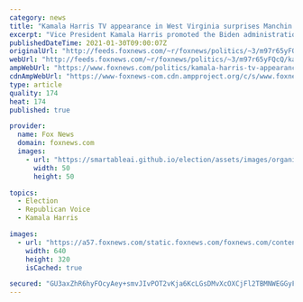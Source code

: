 ```yaml
---
category: news
title: "Kamala Harris TV appearance in West Virginia surprises Manchin: 'That's not working together'"
excerpt: "Vice President Kamala Harris promoted the Biden administration’s \"critical\" coronavirus \"American Rescue Plan\" this week in a pair of interviews with local TV stations in West Virginia and Arizona."
publishedDateTime: 2021-01-30T09:00:07Z
originalUrl: "http://feeds.foxnews.com/~r/foxnews/politics/~3/m97r65yFQcQ/kamala-harris-tv-appearance-in-west-virginia-surprises-manchin-thats-not-working-together"
webUrl: "http://feeds.foxnews.com/~r/foxnews/politics/~3/m97r65yFQcQ/kamala-harris-tv-appearance-in-west-virginia-surprises-manchin-thats-not-working-together"
ampWebUrl: "https://www.foxnews.com/politics/kamala-harris-tv-appearance-in-west-virginia-surprises-manchin-thats-not-working-together.amp"
cdnAmpWebUrl: "https://www-foxnews-com.cdn.ampproject.org/c/s/www.foxnews.com/politics/kamala-harris-tv-appearance-in-west-virginia-surprises-manchin-thats-not-working-together.amp"
type: article
quality: 174
heat: 174
published: true

provider:
  name: Fox News
  domain: foxnews.com
  images:
    - url: "https://smartableai.github.io/election/assets/images/organizations/foxnews.com-50x50.jpg"
      width: 50
      height: 50

topics:
  - Election
  - Republican Voice
  - Kamala Harris

images:
  - url: "https://a57.foxnews.com/static.foxnews.com/foxnews.com/content/uploads/2021/01/640/320/HarrisManchinSplit.jpg?ve=1&tl=1"
    width: 640
    height: 320
    isCached: true

secured: "GU3axZhR6hyFOcyAey+smvJIvPOT2vKja6KcLGsDMvXcOXCjFl2TBMNWEGGyFGntcuIEYQ9MH+ixqfjX7hpdn2SXorCf4zNA3Yq9D26HZoNYJIRZWEUTZWlwQ2Uf3yhaM0YO/wtR/j4+nucbulg8tXbEu8ffPcjkTtjjmAyngVpZqidD8aS5Lt4AwyaGu49tcDpY/M60vi+CICOe3jBxF3ULEhbM20FScdWlC+7pW/vtxQfqxGADgdSk/Efl4c4t/HHjFzFeizMmNLfHZOCjX6Ot+Ag+W/mtK/A0SznTuI9NoJjVnPzGJY4pkcwp/NDmZTmAtGl3Tw8yI3rIFScBFh0/T6n9mds0cOD+8S+YNvw=;N4uPInZujUPOPDmBnPLHnA=="
---
```


